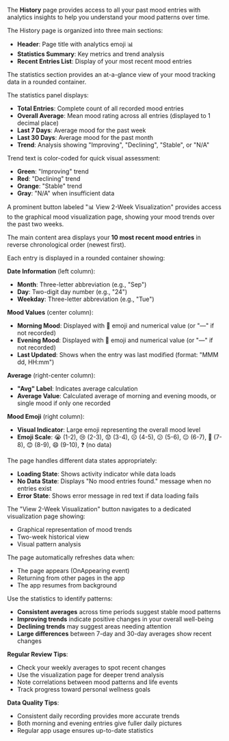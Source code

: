 <!-- (dl (section-meta (title Viewing History))) -->

The **History** page provides access to all your past mood entries with analytics insights to help you understand your mood patterns over time.

<!-- (dl (# Page Layout)) -->

The History page is organized into three main sections:

- **Header**: Page title with analytics emoji 📊
- **Statistics Summary**: Key metrics and trend analysis
- **Recent Entries List**: Display of your most recent mood entries

<!-- (dl (# Statistics Summary)) -->

The statistics section provides an at-a-glance view of your mood tracking data in a rounded container.

<!-- (dl (## Available Statistics)) -->

The statistics panel displays:

- **Total Entries**: Complete count of all recorded mood entries
- **Overall Average**: Mean mood rating across all entries (displayed to 1 decimal place)
- **Last 7 Days**: Average mood for the past week
- **Last 30 Days**: Average mood for the past month
- **Trend**: Analysis showing "Improving", "Declining", "Stable", or "N/A"

<!-- (dl (## Trend Indicators)) -->

Trend text is color-coded for quick visual assessment:

- **Green**: "Improving" trend
- **Red**: "Declining" trend  
- **Orange**: "Stable" trend
- **Gray**: "N/A" when insufficient data

<!-- (dl (## Visualization Access)) -->

A prominent button labeled "📊 View 2-Week Visualization" provides access to the graphical mood visualization page, showing your mood trends over the past two weeks.

<!-- (dl (# Recent Entries List)) -->

The main content area displays your **10 most recent mood entries** in reverse chronological order (newest first).

<!-- (dl (## Entry Display)) -->

Each entry is displayed in a rounded container showing:

**Date Information** (left column):

- **Month**: Three-letter abbreviation (e.g., "Sep")
- **Day**: Two-digit day number (e.g., "24")
- **Weekday**: Three-letter abbreviation (e.g., "Tue")

**Mood Values** (center column):

- **Morning Mood**: Displayed with 🌅 emoji and numerical value (or "—" if not recorded)
- **Evening Mood**: Displayed with 🌙 emoji and numerical value (or "—" if not recorded)
- **Last Updated**: Shows when the entry was last modified (format: "MMM dd, HH:mm")

**Average** (right-center column):

- **"Avg" Label**: Indicates average calculation
- **Average Value**: Calculated average of morning and evening moods, or single mood if only one recorded

**Mood Emoji** (right column):

- **Visual Indicator**: Large emoji representing the overall mood level
- **Emoji Scale**: 😭 (1-2), 😢 (2-3), 😟 (3-4), ☹️ (4-5), 😕 (5-6), 😐 (6-7), 🙂 (7-8), 😊 (8-9), 😄 (9-10), ❓ (no data)

<!-- (dl (## Data States)) -->

The page handles different data states appropriately:

- **Loading State**: Shows activity indicator while data loads
- **No Data State**: Displays "No mood entries found." message when no entries exist
- **Error State**: Shows error message in red text if data loading fails

<!-- (dl (# Navigation Features)) -->

<!-- (dl (## Visualization Integration)) -->

The "View 2-Week Visualization" button navigates to a dedicated visualization page showing:

- Graphical representation of mood trends
- Two-week historical view
- Visual pattern analysis

<!-- (dl (## Automatic Data Refresh)) -->

The page automatically refreshes data when:

- The page appears (OnAppearing event)
- Returning from other pages in the app
- The app resumes from background

<!-- (dl (# Data Insights)) -->

<!-- (dl (## Understanding Your Trends)) -->

Use the statistics to identify patterns:

- **Consistent averages** across time periods suggest stable mood patterns
- **Improving trends** indicate positive changes in your overall well-being
- **Declining trends** may suggest areas needing attention
- **Large differences** between 7-day and 30-day averages show recent changes

<!-- (dl (## Making the Most of History)) -->

**Regular Review Tips**:

- Check your weekly averages to spot recent changes
- Use the visualization page for deeper trend analysis
- Note correlations between mood patterns and life events
- Track progress toward personal wellness goals

**Data Quality Tips**:

- Consistent daily recording provides more accurate trends
- Both morning and evening entries give fuller daily pictures
- Regular app usage ensures up-to-date statistics
